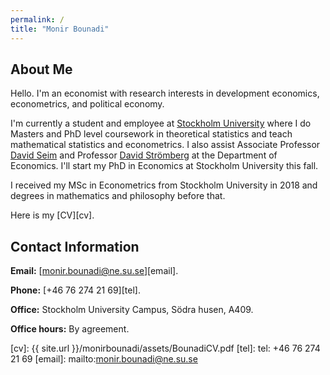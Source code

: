 ```yaml
---
permalink: /
title: "Monir Bounadi"
---
```


## About Me

Hello. I'm an economist with research interests in development economics, econometrics, and political economy.

I'm currently a student and employee at [Stockholm University](https://www.su.se/english/) where I do Masters and PhD level coursework in theoretical statistics and teach mathematical statistics and econometrics. I also assist Associate Professor [David Seim](http://www.davidseim.com/) and Professor [David Strömberg](http://perseus.iies.su.se/~dstro/) at the Department of Economics. I'll start my PhD in Economics at Stockholm University this fall.

I received my MSc in Econometrics from Stockholm University in 2018 and degrees in mathematics and philosophy before that.

Here is my [CV][cv].

## Contact Information

**Email:** [monir.bounadi@ne.su.se][email].

**Phone:** [+46 76 274 21 69][tel].

**Office:** Stockholm University Campus, Södra husen, A409.

**Office hours:** By agreement.


[cv]: {{ site.url }}/monirbounadi/assets/BounadiCV.pdf
[tel]: tel: +46 76 274 21 69
[email]: mailto:monir.bounadi@ne.su.se
